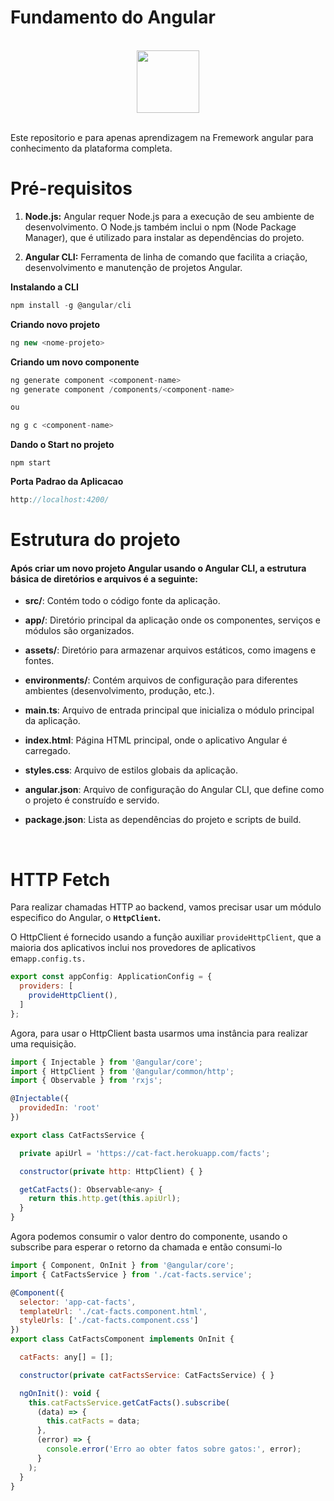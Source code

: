 # Fundamento do Angular 

<br>
<div style="display: inline_block" align="center">

<img width="100" src="https://skillicons.dev/icons?i=angular">

</div>
<br>

Este repositorio e para apenas aprendizagem na Fremework angular para conhecimento da plataforma completa.

# Pré-requisitos

1.	**Node.js:** Angular requer Node.js para a execução de seu ambiente de desenvolvimento. O Node.js também inclui o npm (Node Package Manager), que é utilizado para instalar as dependências do projeto.

2.	**Angular CLI:**  Ferramenta de linha de comando que facilita a criação, desenvolvimento e manutenção de projetos Angular. 

**Instalando a CLI**

```javascript
npm install -g @angular/cli
```

**Criando novo projeto**

```javascript
ng new <nome-projeto>
```

**Criando um novo componente**

```java 
ng generate component <component-name>
ng generate component /components/<component-name>

ou 

ng g c <component-name>
```

**Dando o Start no projeto**

```
npm start
```

**Porta Padrao da Aplicacao**

```java
http://localhost:4200/
```

# Estrutura do projeto

#### Após criar um novo projeto Angular usando o Angular CLI, a estrutura básica de diretórios e arquivos é a seguinte:

- **src/**: Contém todo o código fonte da aplicação.

- **app/**: Diretório principal da aplicação onde os componentes, serviços e módulos são organizados.

- **assets/**: Diretório para armazenar arquivos estáticos, como imagens e fontes.

- **environments/**: Contém arquivos de configuração para diferentes ambientes (desenvolvimento, produção, etc.).

- **main.ts**: Arquivo de entrada principal que inicializa o módulo principal da aplicação.

- **index.html**: Página HTML principal, onde o aplicativo Angular é carregado.

- **styles.css**: Arquivo de estilos globais da aplicação.

- **angular.json**: Arquivo de configuração do Angular CLI, que define como o projeto é construído e servido.

- **package.json**: Lista as dependências do projeto e scripts de build.

<br>

# HTTP Fetch

Para realizar chamadas HTTP ao backend, vamos precisar usar um módulo especifico do Angular, o **`HttpClient`.**

O HttpClient é fornecido usando a função auxiliar `provideHttpClient`, que a maioria dos aplicativos inclui nos provedores de aplicativos em`app.config.ts.`

```javascript
export const appConfig: ApplicationConfig = {
  providers: [
    provideHttpClient(),
  ]
};
```

Agora, para usar o HttpClient basta usarmos uma instância para realizar uma requisição.

```javascript
import { Injectable } from '@angular/core';
import { HttpClient } from '@angular/common/http';
import { Observable } from 'rxjs';

@Injectable({
  providedIn: 'root'
})

export class CatFactsService {

  private apiUrl = 'https://cat-fact.herokuapp.com/facts';

  constructor(private http: HttpClient) { }

  getCatFacts(): Observable<any> {
    return this.http.get(this.apiUrl);
  }
}
```

Agora podemos consumir o valor dentro do componente, usando o subscribe para esperar o retorno da chamada e então consumi-lo

```javascript
import { Component, OnInit } from '@angular/core';
import { CatFactsService } from './cat-facts.service';

@Component({
  selector: 'app-cat-facts',
  templateUrl: './cat-facts.component.html',
  styleUrls: ['./cat-facts.component.css']
})
export class CatFactsComponent implements OnInit {

  catFacts: any[] = [];

  constructor(private catFactsService: CatFactsService) { }

  ngOnInit(): void {
    this.catFactsService.getCatFacts().subscribe(
      (data) => {
        this.catFacts = data;
      },
      (error) => {
        console.error('Erro ao obter fatos sobre gatos:', error);
      }
    );
  }
}
```

